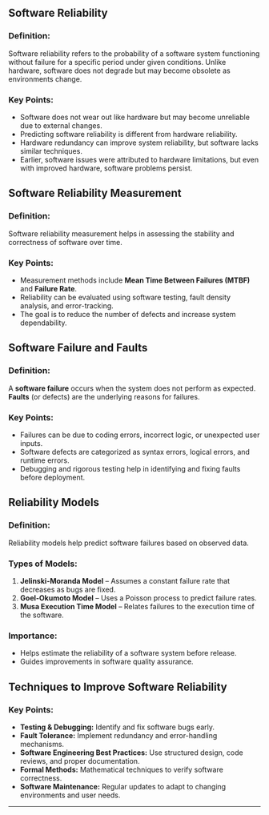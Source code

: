 ## Software Reliability

### Definition:
Software reliability refers to the probability of a software system functioning without failure for a specific period under given conditions. Unlike hardware, software does not degrade but may become obsolete as environments change.

### Key Points:
- Software does not wear out like hardware but may become unreliable due to external changes.
- Predicting software reliability is different from hardware reliability.
- Hardware redundancy can improve system reliability, but software lacks similar techniques.
- Earlier, software issues were attributed to hardware limitations, but even with improved hardware, software problems persist.

## Software Reliability Measurement

### Definition:
Software reliability measurement helps in assessing the stability and correctness of software over time.

### Key Points:
- Measurement methods include **Mean Time Between Failures (MTBF)** and **Failure Rate**.
- Reliability can be evaluated using software testing, fault density analysis, and error-tracking.
- The goal is to reduce the number of defects and increase system dependability.

## Software Failure and Faults

### Definition:
A **software failure** occurs when the system does not perform as expected. **Faults** (or defects) are the underlying reasons for failures.

### Key Points:
- Failures can be due to coding errors, incorrect logic, or unexpected user inputs.
- Software defects are categorized as syntax errors, logical errors, and runtime errors.
- Debugging and rigorous testing help in identifying and fixing faults before deployment.

## Reliability Models

### Definition:
Reliability models help predict software failures based on observed data.

### Types of Models:
1. **Jelinski-Moranda Model** – Assumes a constant failure rate that decreases as bugs are fixed.
2. **Goel-Okumoto Model** – Uses a Poisson process to predict failure rates.
3. **Musa Execution Time Model** – Relates failures to the execution time of the software.

### Importance:
- Helps estimate the reliability of a software system before release.
- Guides improvements in software quality assurance.

## Techniques to Improve Software Reliability

### Key Points:
- **Testing & Debugging:** Identify and fix software bugs early.
- **Fault Tolerance:** Implement redundancy and error-handling mechanisms.
- **Software Engineering Best Practices:** Use structured design, code reviews, and proper documentation.
- **Formal Methods:** Mathematical techniques to verify software correctness.
- **Software Maintenance:** Regular updates to adapt to changing environments and user needs.

---

